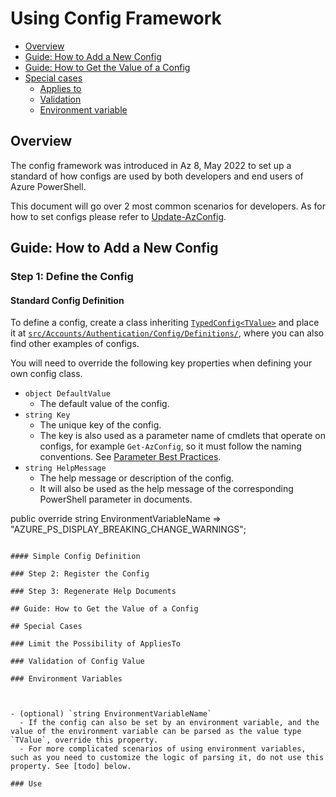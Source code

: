# Using Config Framework

- [Overview](#overview)
- [Guide: How to Add a New Config](#guide-how-to-add-a-new-config)
- [Guide: How to Get the Value of a Config](#guide-how-to-get-the-value-of-a-config)
- [Special cases](#special-cases)
  - [Applies to](#applies-to)
  - [Validation](#validation)
  - [Environment variable](#environment-variable)

## Overview

The config framework was introduced in Az 8, May 2022 to set up a standard of how configs are used by both developers and end users of Azure PowerShell.

This document will go over 2 most common scenarios for developers. As for how to set configs please refer to [Update-AzConfig](https://docs.microsoft.com/powershell/module/az.accounts/update-azconfig).

## Guide: How to Add a New Config

### Step 1: Define the Config

#### Standard Config Definition

To define a config, create a class inheriting [`TypedConfig<TValue>`](https://github.com/Azure/azure-powershell/blob/main/src/Accounts/Authentication/Config/Models/TypedConfig.cs) and place it at [`src/Accounts/Authentication/Config/Definitions/`](https://github.com/Azure/azure-powershell/tree/main/src/Accounts/Authentication/Config/Definitions), where you can also find other examples of configs.

You will need to override the following key properties when defining your own config class.

- `object DefaultValue`
  - The default value of the config.
- `string Key`
  - The unique key of the config.
  - The key is also used as a parameter name of cmdlets that operate on configs, for example `Get-AzConfig`, so it must follow the naming conventions. See [Parameter Best Practices](https://github.com/Azure/azure-powershell/blob/main/documentation/development-docs/design-guidelines/parameter-best-practices.md#parameter-best-practices).
- `string HelpMessage`
  - The help message or description of the config.
  - It will also be used as the help message of the corresponding PowerShell parameter in documents.

public override string EnvironmentVariableName => "AZURE_PS_DISPLAY_BREAKING_CHANGE_WARNINGS";
```

#### Simple Config Definition

### Step 2: Register the Config

### Step 3: Regenerate Help Documents

## Guide: How to Get the Value of a Config

## Special Cases

### Limit the Possibility of AppliesTo

### Validation of Config Value

### Environment Variables



- (optional) `string EnvironmentVariableName`
  - If the config can also be set by an environment variable, and the value of the environment variable can be parsed as the value type `TValue`, override this property.
  - For more complicated scenarios of using environment variables, such as you need to customize the logic of parsing it, do not use this property. See [todo] below.

### Use 
